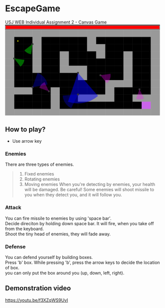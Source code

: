 # EscapeGame
USJ WEB Individual Assignment 2 - Canvas Game<Br/>
![sampleImg](/sample.PNG)

## How to play?
* Use arrow key

### Enemies
There are three types of enemies.<Br/>
> 1. Fixed enemies
> 2. Rotating enemies
> 3. Moving enemies
When you're detecting by enemies, your health will be damaged.
Be careful! Some enemies will shoot missile to you when they detect you, and it will follow you.

### Attack
You can fire missile to enemies by using 'space bar'.<br/>
Decide direciton by holding down space bar. It will fire, when you take off from the keyboard.<br/>
Shoot the tiny head of enemies, they will fade away.

### Defense
You can defend yourself by building boxes.<Br/>
Press 'b' box. While pressing 'b', press the arrow keys to decide the location of box.<br/>
you can only put the box around you (up, down, left, right).

## Demonstration video
https://youtu.be/f3XZqWS9UvI
